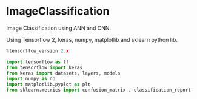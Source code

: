 # ImageClassification
Image Classification using ANN and CNN.

Using Tensorflow 2, keras, numpy, matplotlib and sklearn python lib.
```python
%tensorflow_version 2.x

import tensorflow as tf
from tensorflow import keras
from keras import datasets, layers, models
import numpy as np
import matplotlib.pyplot as plt
from sklearn.metrics import confusion_matrix , classification_report
```
